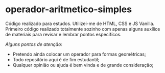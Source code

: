 # operador-aritmetico-simples
 
Código realizado para estudos. Utilizei-me de HTML, CSS e JS Vanilla. Primeiro código realizado totalmente sozinho com apenas alguns auxílios de materiais para revisar e lembrar pontos especifícos.

*Alguns pontos de atenção:*
 - Pretendo ainda colocar um operador para formas geométricas;
 - Todo repositório aqui é de fim estudantil;
 - Qualquer opinião ou ajuda é bem vinda e de grande consideração;
 
